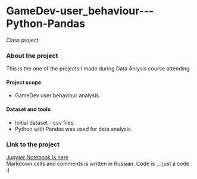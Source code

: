 # GameDev-user_behaviour---Python-Pandas
Сlass project. 

### About the project  
This is the one of the projects I made during Data Anlysis course attending.  
#### Project scope
- GameDev user behaviour analysis.
#### Dataset and tools
- Initial dataset - csv files. 
- Python with Pandas was used for data analysis.  

### Link to the project  
[Jupyter Notebook is here](https://github.com/realseich/GameDev-user_behaviour---Python-Pandas/blob/main/38_9_PROJECT_A.S._.ipynb)   
Markdown cells and comments is written in Russian. Code is ... just a code :) 
